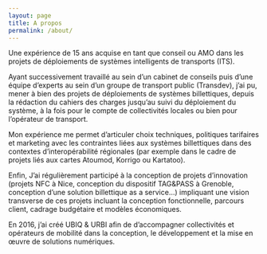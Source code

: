 ```yaml
---
layout: page
title: A propos
permalink: /about/
---
```

	

Une expérience de 15 ans acquise en tant que conseil ou AMO dans les projets de déploiements de systèmes intelligents de transports (ITS).

Ayant successivement travaillé au sein d’un cabinet de conseils puis d’une équipe d’experts au sein d’un groupe de transport public (Transdev), j’ai pu, mener à bien des projets de déploiements de systèmes billettiques, depuis la rédaction du cahiers des charges jusqu’au suivi du déploiement du système, à la fois pour le compte de collectivités locales ou bien pour l’opérateur de transport.

Mon expérience me permet d’articuler choix techniques, politiques tarifaires et marketing avec les contraintes liées aux systèmes billettiques dans des contextes d’interopérabilité régionales (par exemple dans le cadre de projets liés aux cartes Atoumod, Korrigo ou Kartatoo).

Enfin, J’ai régulièrement participé à la conception de projets d’innovation (projets NFC à Nice, conception du dispositif TAG&PASS à Grenoble, conception d’une solution billettique as a service…) impliquant une vision transverse de ces projets incluant la conception fonctionnelle, parcours client, cadrage budgétaire et modèles économiques.

En 2016, j’ai créé UBIQ & URBI afin de d’accompagner collectivités et opérateurs de mobilité dans la conception, le développement et la mise en œuvre de solutions numériques.